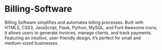 # Billing-Software
Billing Software simplifies and automates billing processes. Built with HTML5, CSS3, JavaScript, Flask, Python, MySQL, and Font Awesome icons, it allows users to generate invoices, manage clients, and track payments. Featuring an intuitive, user-friendly design, it’s perfect for small and medium-sized businesses.
